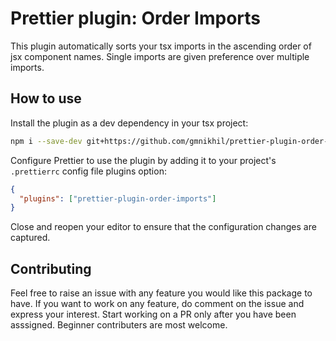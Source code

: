 # Prettier plugin: Order Imports

This plugin automatically sorts your tsx imports in the ascending order of jsx component names. Single imports are given preference over multiple imports.

## How to use

Install the plugin as a dev dependency in your tsx project:

```zsh
npm i --save-dev git+https://github.com/gmnikhil/prettier-plugin-order-imports.git
```

Configure Prettier to use the plugin by adding it to your project's `.prettierrc` config file plugins option:

```json
{
  "plugins": ["prettier-plugin-order-imports"]
}
```

Close and reopen your editor to ensure that the configuration changes are captured.

## Contributing

Feel free to raise an issue with any feature you would like this package to have. If you want to work on any feature, do comment on the issue and express your interest. Start working on a PR only after you have been asssigned. Beginner contributers are most welcome.
